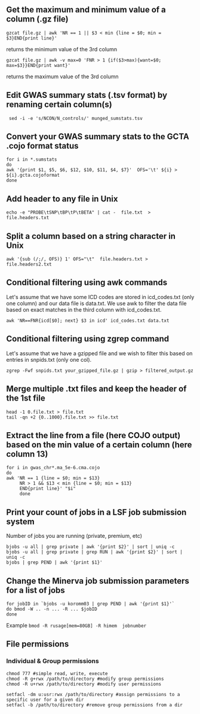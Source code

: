 
## Get the maximum and minimum value of a column (.gz file) 

```
gzcat file.gz | awk 'NR == 1 || $3 < min {line = $0; min = $3}END{print line}'
```
returns the minimum value of the 3rd column

```
gzcat file.gz | awk -v max=0 'FNR > 1 {if($3>max){want=$0; max=$3}}END{print want}'
```
returns the maximum value of the 3rd column


## Edit GWAS summary stats (.tsv format) by renaming certain column(s)

```
 sed -i -e 's/NCON/N_controls/' munged_sumstats.tsv
```

## Convert your GWAS summary stats to the GCTA .cojo format status

```
for i in *.sumstats
do
awk '{print $1, $5, $6, $12, $10, $11, $4, $7}'  OFS='\t' ${i} > ${i}.gcta.cojoformat
done
```


## Add header to any file in Unix

```
echo -e "PROBE\tSNP\tBP\tP\tBETA" | cat -  file.txt  >  file.headers.txt 
```

## Split a column based on a string character in Unix

```
awk '{sub (/;/, OFS)} 1' OFS="\t"  file.headers.txt >  file.headers2.txt
```

## Conditional filtering using awk commands
Let's assume that we have some ICD codes are stored in icd_codes.txt (only one column) and our data file is data.txt.
We use awk to filter the data file based on exact matches in the third column with icd_codes.txt.

```
awk 'NR==FNR{icd[$0]; next} $3 in icd' icd_codes.txt data.txt
```

## Conditional filtering using zgrep command
Let's assume that we have a gzipped file and we wish to filter this based on entries in snpids.txt (only one col).

```
zgrep -Fwf snpids.txt your_gzipped_file.gz | gzip > filtered_output.gz
```

## Merge multiple .txt files and keep the header of the 1st file

```
head -1 0.file.txt > file.txt
tail -qn +2 {0..1000}.file.txt >> file.txt
```

## Extract the line from a file (here COJO output) based on the min value of a certain column (here column 13)

```
for i in gwas_chr*.ma_5e-6.cma.cojo
do
awk 'NR == 1 {line = $0; min = $13}
     NR > 1 && $13 < min {line = $0; min = $13}
     END{print line}' "$i"
     done
```

## Print your count of jobs in a LSF job submission system
Number of jobs you are running (private, premium, etc)

```
bjobs -u all | grep private | awk '{print $2}' | sort | uniq -c
bjobs -u all | grep private | grep RUN | awk '{print $2}' | sort | uniq -c
bjobs | grep PEND | awk '{print $1}'
```

## Change the Minerva job submission parameters for a list of jobs

```
for jobID in `bjobs -u koromm03 | grep PEND | awk '{print $1}'`
do bmod -W .. -n ... -R ... $jobID
done
```
Example ```bmod -R rusage[mem=80GB] -R himem  jobnumber```

## File permissions
### Individual & Group permissions
```
chmod 777 #simple read, write, execute
chmod -R g+rwx /path/to/directory #modify group permissions
chmod -R u+rwx /path/to/directory #modify user permissions

setfacl -dm u:usr:rwx /path/to/directory #assign permissions to a specific user for a given dir
setfacl -b /path/to/directory #remove group permissions from a dir

```

